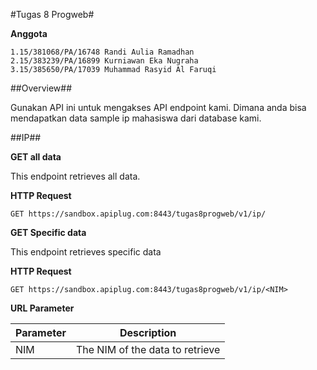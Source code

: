 #Tugas 8 Progweb#

**Anggota**

	1.15/381068/PA/16748 Randi Aulia Ramadhan
	2.15/383239/PA/16899 Kurniawan Eka Nugraha
	3.15/385650/PA/17039 Muhammad Rasyid Al Faruqi

##Overview##

Gunakan API ini untuk mengakses API endpoint kami. Dimana anda bisa mendapatkan data sample ip mahasiswa dari database kami.

##IP##

**GET all data**

This endpoint retrieves all data.

**HTTP Request**

    GET https://sandbox.apiplug.com:8443/tugas8progweb/v1/ip/
  

**GET Specific data**

This endpoint retrieves specific data 

**HTTP Request**

    GET https://sandbox.apiplug.com:8443/tugas8progweb/v1/ip/<NIM>

**URL Parameter**

 Parameter     | Description                       
 ------------- | ---------------------------------
 NIM           | The NIM of the data to retrieve 




